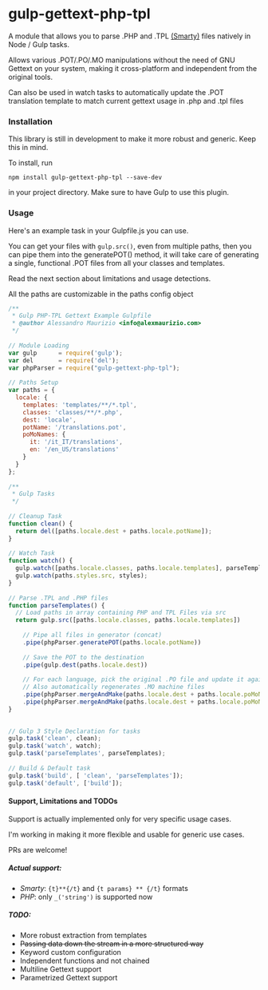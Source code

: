 # gulp-gettext-php-tpl

A module that allows you to parse .PHP and .TPL [(Smarty)](https://github.com/smarty-php/smarty) files natively in Node / Gulp tasks.

Allows various .POT/.PO/.MO manipulations without the need of GNU Gettext on your system, making it cross-platform and independent from the original tools. 

Can also be used in watch tasks to automatically update the .POT translation template to match current gettext usage in .php and .tpl files

### Installation
This library is still in development to make it more robust and generic. Keep this in mind.

To install, run
```
npm install gulp-gettext-php-tpl --save-dev 
```
in your project directory. Make sure to have Gulp to use this plugin.

### Usage
Here's an example task in your Gulpfile.js you can use.

You can get your files with `gulp.src()`, even from multiple paths, then you can pipe them into the generatePOT() method, it will take care of generating a single, functional .POT files from all your classes and templates. 

Read the next section about limitations and usage detections.

All the paths are customizable in the paths config object

```javascript
/**
 * Gulp PHP-TPL Gettext Example Gulpfile
 * @author Alessandro Maurizio <info@alexmaurizio.com>
 */
 
// Module Loading
var gulp      = require('gulp');
var del       = require('del');
var phpParser = require("gulp-gettext-php-tpl");
 
// Paths Setup
var paths = {
  locale: {
    templates: 'templates/**/*.tpl',
    classes: 'classes/**/*.php',
    dest: 'locale',
    potName: '/translations.pot',
    poMoNames: {
      it: '/it_IT/translations',
      en: '/en_US/translations'
    }
  }
};
 
/**
 * Gulp Tasks
 */
 
// Cleanup Task
function clean() {
  return del([paths.locale.dest + paths.locale.potName]);
}
 
// Watch Task
function watch() {
  gulp.watch([paths.locale.classes, paths.locale.templates], parseTemplates);
  gulp.watch(paths.styles.src, styles);
}
 
// Parse .TPL and .PHP files
function parseTemplates() {
  // Load paths in array containing PHP and TPL Files via src
  return gulp.src([paths.locale.classes, paths.locale.templates])
    
    // Pipe all files in generator (concat)
    .pipe(phpParser.generatePOT(paths.locale.potName))
    
    // Save the POT to the destination
    .pipe(gulp.dest(paths.locale.dest))
    
    // For each language, pick the original .PO file and update it against the POT
    // Also automatically regenerates .MO machine files
    .pipe(phpParser.mergeAndMake(paths.locale.dest + paths.locale.poMoNames.it))
    .pipe(phpParser.mergeAndMake(paths.locale.dest + paths.locale.poMoNames.en));
}

 
// Gulp 3 Style Declaration for tasks
gulp.task('clean', clean);
gulp.task('watch', watch);
gulp.task('parseTemplates', parseTemplates);
 
// Build & Default task
gulp.task('build', [ 'clean', 'parseTemplates']);
gulp.task('default', ['build']); 
```

#### Support, Limitations and TODOs
Support is actually implemented only for very specific usage cases.

I'm working in making it more flexible and usable for generic use cases.

PRs are welcome!

##### Actual support:
- *Smarty*: `{t}**{/t}` and `{t params} ** {/t}` formats
- *PHP*: only `_('string')` is supported now

##### TODO:
- More robust extraction from templates
- ~~Passing data down the stream in a more structured way~~
- Keyword custom configuration
- Independent functions and not chained
- Multiline Gettext support
- Parametrized Gettext support